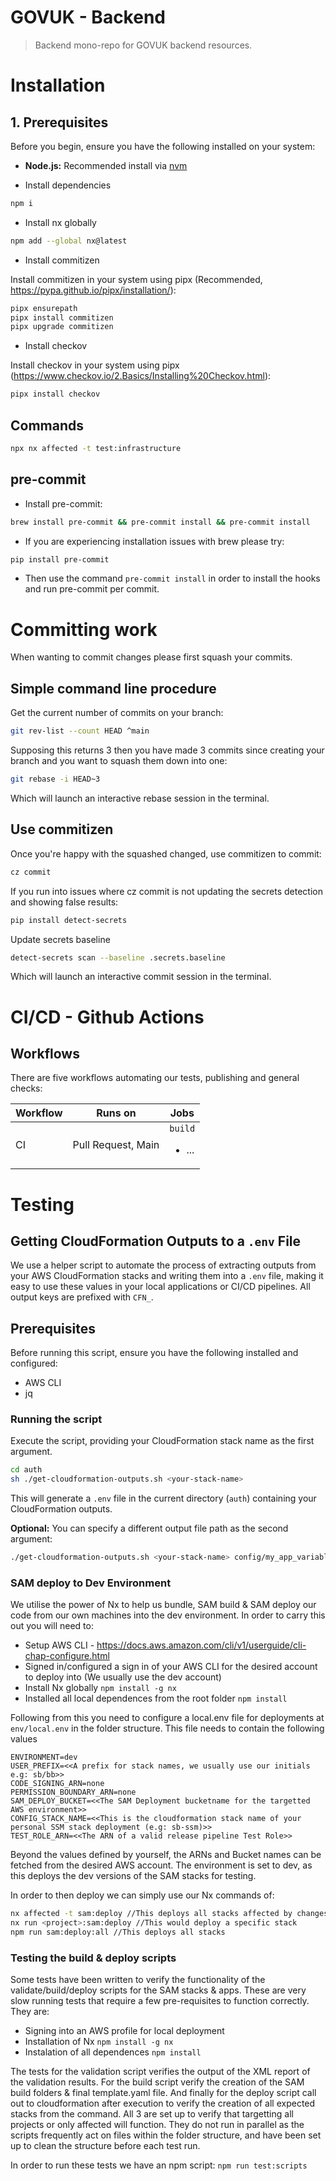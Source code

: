 # GOVUK - Backend

> Backend mono-repo for GOVUK backend resources.

# Installation

## 1. Prerequisites

Before you begin, ensure you have the following installed on your system:

- **Node.js:** Recommended install via [nvm](https://github.com/nvm-sh/nvm)

- Install dependencies

```bash
npm i
```

- Install nx globally

```bash
npm add --global nx@latest
```

- Install commitizen

Install commitizen in your system using pipx (Recommended, https://pypa.github.io/pipx/installation/):

```bash
pipx ensurepath
pipx install commitizen
pipx upgrade commitizen
```

- Install checkov

Install checkov in your system using pipx (https://www.checkov.io/2.Basics/Installing%20Checkov.html):

```bash
pipx install checkov
```

## Commands

```bash
npx nx affected -t test:infrastructure
```

## pre-commit

- Install pre-commit:

```bash
brew install pre-commit && pre-commit install && pre-commit install
```

- If you are experiencing installation issues with brew please try:

```bash
pip install pre-commit
```

- Then use the command `pre-commit install` in order to install the hooks and run pre-commit per commit.

# Committing work

When wanting to commit changes please first squash your commits.

## Simple command line procedure

Get the current number of commits on your branch:

```bash
git rev-list --count HEAD ^main
```

Supposing this returns 3 then you have made 3 commits since creating your branch and you want to squash them down into one:

```bash
git rebase -i HEAD~3
```

Which will launch an interactive rebase session in the terminal.

## Use commitizen

Once you're happy with the squashed changed, use commitizen to commit:

```bash
cz commit
```

If you run into issues where cz commit is not updating the secrets detection and showing false results:

```bash
pip install detect-secrets
```

Update secrets baseline

```bash
detect-secrets scan --baseline .secrets.baseline
```

Which will launch an interactive commit session in the terminal.

# CI/CD - Github Actions

## Workflows

There are five workflows automating our tests, publishing and general checks:

| Workflow | Runs on            | Jobs                          |
| -------- | ------------------ | ----------------------------- |
| CI       | Pull Request, Main | `build` <ul><li>...</li></ul> |

# Testing

## Getting CloudFormation Outputs to a `.env` File

We use a helper script to automate the process of extracting outputs from your AWS CloudFormation stacks and writing them into a `.env` file, making it easy to use these values in your local applications or CI/CD pipelines. All output keys are prefixed with `CFN_`.

## Prerequisites

Before running this script, ensure you have the following installed and configured:

- AWS CLI
- jq

### Running the script

Execute the script, providing your CloudFormation stack name as the first argument.

```sh
cd auth
sh ./get-cloudformation-outputs.sh <your-stack-name>
```

This will generate a `.env` file in the current directory (`auth`) containing your CloudFormation outputs.

**Optional:** You can specify a different output file path as the second argument:

```sh
./get-cloudformation-outputs.sh <your-stack-name> config/my_app_variables.env
```

### SAM deploy to Dev Environment

We utilise the power of Nx to help us bundle, SAM build & SAM deploy our code from our own machines into the dev environment. In order to carry this out you will need to:

- Setup AWS CLI - https://docs.aws.amazon.com/cli/v1/userguide/cli-chap-configure.html
- Signed in/configured a sign in of your AWS CLI for the desired account to deploy into (We usually use the dev account)
- Install Nx globally `npm install -g nx`
- Installed all local dependences from the root folder `npm install`

Following from this you need to configure a local.env file for deployments at `env/local.env` in the folder structure. This file needs to contain the following values

```
ENVIRONMENT=dev
USER_PREFIX=<<A prefix for stack names, we usually use our initials e.g: sb/bb>>
CODE_SIGNING_ARN=none
PERMISSION_BOUNDARY_ARN=none
SAM_DEPLOY_BUCKET=<<The SAM Deployment bucketname for the targetted AWS environment>>
CONFIG_STACK_NAME=<<This is the cloudformation stack name of your personal SSM stack deployment (e.g: sb-ssm)>>
TEST_ROLE_ARN=<<The ARN of a valid release pipeline Test Role>>
```

Beyond the values defined by yourself, the ARNs and Bucket names can be fetched from the desired AWS account. The environment is set to dev, as this deploys the dev versions of the SAM stacks for testing.

In order to then deploy we can simply use our Nx commands of:

```sh
nx affected -t sam:deploy //This deploys all stacks affected by changes
nx run <project>:sam:deploy //This would deploy a specific stack
npm run sam:deploy:all //This deploys all stacks
```

### Testing the build & deploy scripts

Some tests have been written to verify the functionality of the validate/build/deploy scripts for the SAM stacks & apps. These are very slow running tests that require a few pre-requisites to function correctly. They are:

- Signing into an AWS profile for local deployment
- Installation of Nx `npm install -g nx`
- Instalation of all dependences `npm install`

The tests for the validation script verifies the output of the XML report of the validation results. For the build script verify the creation of the SAM build folders & final template.yaml file. And finally for the deploy script call out to cloudformation after execution to verify the creation of all expected stacks from the command. All 3 are set up to verify that targetting all projects or only affected will function. They do not run in parallel as the scripts frequently act on files within the folder structure, and have been set up to clean the structure before each test run.

In order to run these tests we have an npm script:
`npm run test:scripts`
